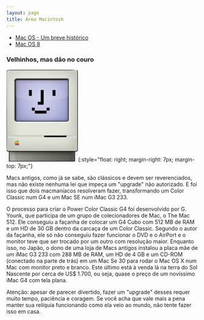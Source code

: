 ```yaml
---
layout: page
title: Área Macintosh
---
```


* [Mac OS - Um breve histórico](/mac/macos_hist.html)
* [Mac OS 8](/mac/macos8.html)

### Velhinhos, mas dão no couro
![mac](/mac/img/mac.png){:style="float: right; margin-right: 7px; margin-top: 7px;"}

Macs antigos, como já se sabe, são clássicos e devem ser reverenciados, mas não existe nenhuma lei que impeça um "upgrade" não autorizado. E foi isso que dois macmaníacos resolveram fazer, transformando um Color Classic num G4 e um Mac SE num iMac G3 233.

O processo para criar o Power Color Classic G4 foi desenvolvido por G. Younk, que participa de um grupo de colecionadores de Mac, o The Mac 512. Ele conseguiu a façanha de colocar um G4 Cubo com 512 MB de RAM e um HD de 30 GB dentro da carcaça de um Color Classic. Segundo o autor da façanha, ele só não conseguiu fazer funcionar o DVD e o AirPort e o monitor teve que ser trocado por um outro com resolução maior. Enquanto isso, no Japão, o dono de uma loja de Macs antigos instalou a placa mãe de um iMac G3 233 com 288 MB de RAM, um HD de 4 GB e um CD-ROM (conectado na parte de trás) em um Mac Se 30 para rodar o Mac OS X num Mac com monitor preto e branco. Este último está à venda lá na terra do Sol Nascente por cerca de US$ 1.700, ou seja, quase o preço de um novíssimo iMac G4 com tela plana.

Atenção: apesar de parecer divertido, fazer um "upgrade" desses requer muito tempo, paciência e coragem. Se você acha que vale mais a pena manter sua relíquia funcionando como ela veio ao mundo, não tente fazer isso em casa. 
